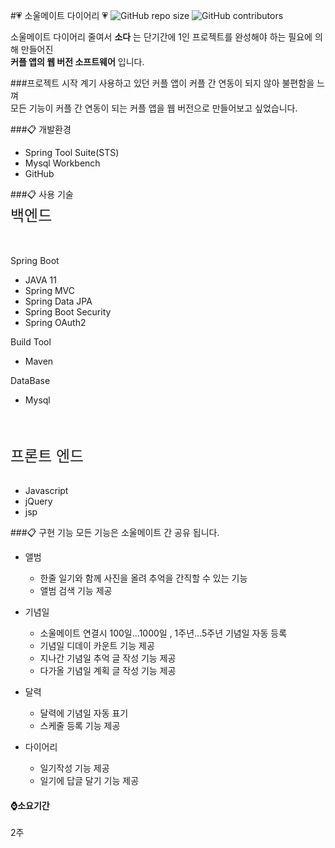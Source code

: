 #💗 소울메이트 다이어리 💗
![GitHub repo size](https://img.shields.io/github/repo-size/tmdghks2515/SoulmateDiary)
![GitHub contributors](https://img.shields.io/github/contributors/tmdghks2515/SoulmateDiary)
  
소울메이트 다이어리 줄여서  __소다__ 는 단기간에 1인 프로젝트를 완성해야 하는 필요에 의해 만들어진  
__커플 앱의 웹 버전 소프트웨어__  입니다.  

###프로젝트 시작 계기
사용하고 있던 커플 앱이 커플 간 연동이 되지 않아 불편함을 느껴  
모든 기능이 커플 간 연동이 되는 커플 앱을 웹 버전으로 만들어보고 싶었습니다.

###📋 개발환경
* Spring Tool Suite(STS)
* Mysql Workbench
* GitHub

###📋 사용 기술  
<font size="5">백엔드</font>  
<br><br>

Spring Boot
  
* JAVA 11
* Spring MVC
* Spring Data JPA
* Spring Boot Security
* Spring OAuth2

Build Tool
* Maven

DataBase
* Mysql
<br>
<br>

<font size="5">프론트 엔드</font>  
<br>

* Javascript
* jQuery
* jsp  

###📋 구현 기능
모든 기능은 소울메이트 간 공유 됩니다.

-	앨범  
	- 한줄 일기와 함께 사진을 올려 추억을 간직할 수 있는 기능  
	- 앨범 검색 기능  제공  
	
- 기념일  
	- 소울메이트 연결시 100일...1000일 , 1주년...5주년 기념일 자동 등록  
	- 기념일 디데이 카운트 기능 제공  
	- 지나간 기념일 추억 글 작성 기능 제공  
	- 다가올 기념일 계획 글 작성 기능 제공  

- 달력  
	- 달력에 기념일 자동 표기  
	- 스케줄 등록 기능 제공  

- 다이어리  
	- 일기작성 기능 제공  
	- 일기에 답글 달기 기능 제공  

#### ⌚소요기간
2주